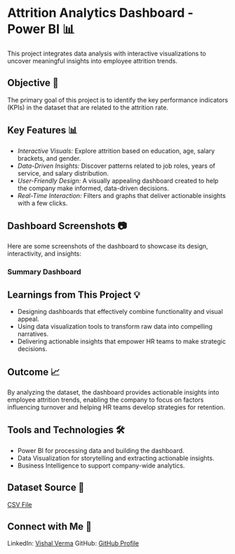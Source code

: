 # Attrition Analytics Dashboard - Power BI 📊
This project integrates data analysis with interactive visualizations to uncover meaningful insights into employee attrition trends.

## Objective 🎯
The primary goal of this project is to identify the key performance indicators (KPIs) in the dataset that are related to the attrition rate.

## Key Features 📊
- *Interactive Visuals:* Explore attrition based on education, age, salary brackets, and gender.
- *Data-Driven Insights:* Discover patterns related to job roles, years of service, and salary distribution.
- *User-Friendly Design:* A visually appealing dashboard created to help the company make informed, data-driven decisions.
- *Real-Time Interaction:* Filters and graphs that deliver actionable insights with a few clicks.
  
## Dashboard Screenshots 📷
Here are some screenshots of the dashboard to showcase its design, interactivity, and insights:
### Summary Dashboard

## Learnings from This Project 💡
- Designing dashboards that effectively combine functionality and visual appeal.
- Using data visualization tools to transform raw data into compelling narratives.
- Delivering actionable insights that empower HR teams to make strategic decisions.

## Outcome 📈
By analyzing the dataset, the dashboard provides actionable insights into employee attrition trends, enabling the company to focus on factors influencing turnover and helping HR teams develop strategies for retention.

## Tools and Technologies 🛠
- Power BI for processing data and building the dashboard.
- Data Visualization for storytelling and extracting actionable insights.
- Business Intelligence to support company-wide analytics.

## Dataset Source 📂
[CSV File](https://drive.google.com/drive/folders/18mQalCEyZypeV8TJeP3SME_R6qsCS2Og)

## Connect with Me 🔗
LinkedIn: [Vishal Verma](https://www.linkedin.com/in/vishalds/)
GitHub: [GitHub Profile](https://github.com/vishal-verma-96)
